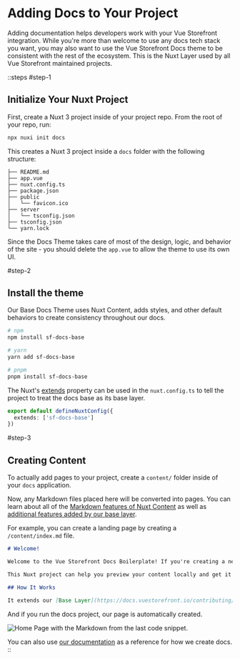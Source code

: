 # Adding Docs to Your Project

Adding documentation helps developers work with your Vue Storefront integration. While you're more than welcome to use any docs tech stack you want, you may also want to use the Vue Storefront Docs theme to be consistent with the rest of the ecosystem. This is the Nuxt Layer used by all Vue Storefront maintained projects.


::steps
#step-1
## Initialize Your Nuxt Project
First, create a Nuxt 3 project inside of your project repo. From the root of your repo, run:

```sh
npx nuxi init docs
```

This creates a Nuxt 3 project inside a `docs` folder with the following structure:

```
├── README.md
├── app.vue
├── nuxt.config.ts
├── package.json
├── public
│   └── favicon.ico
├── server
│   └── tsconfig.json
├── tsconfig.json
└── yarn.lock
```

Since the Docs Theme takes care of most of the design, logic, and behavior of the site - you should delete the `app.vue` to allow the theme to use its own UI.

#step-2
## Install the theme

Our Base Docs Theme uses Nuxt Content, adds styles, and other default behaviors to create consistency throughout our docs. 

```sh
# npm
npm install sf-docs-base

# yarn
yarn add sf-docs-base

# pnpm
pnpm install sf-docs-base
```

The Nuxt's [extends](https://nuxt.com/docs/getting-started/layers) property can be used in the `nuxt.config.ts` to tell the project to treat the docs base as its base layer.

```ts [nuxt.config.ts]
export default defineNuxtConfig({
  extends: ['sf-docs-base']
})
```

#step-3
## Creating Content

To actually add pages to your project, create a `content/` folder inside of your `docs` application. 

Now, any Markdown files placed here will be converted into pages. You can learn about all of the [Markdown features of Nuxt Content](https://content.nuxt.com/usage/markdown) as well as [additional features added by our base layer](3.base-layer.md). 

For example, you can create a landing page by creating a `/content/index.md` file. 

```md [index.md]
# Welcome!

Welcome to the Vue Storefront Docs Boilerplate! If you're creating a new Vue Storefront integration, this is the place to start. 

This Nuxt project can help you preview your content locally and get it ready to be merged into the Vue Storefront docs.

## How It Works

It extends our [Base Layer](https://docs.vuestorefront.io/contributing/docs/base-layer) to give you all of the modules, components, and features available in the deployed Vue Storefront docs.
```

And if you run the docs project, our page is automatically created. 

![Home Page with the Markdown from the last code snippet.](../2.docs/new-docs-page.png)

You can also use [our documentation](https://github.com/vuestorefront/vue-storefront/tree/main/docs) as a reference for how we create docs.
::
